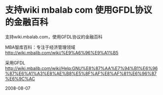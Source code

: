 # 支持wiki mbalab com 使用GFDL协议的金融百科

支持wiki.mbalab.com，使用GFDL协议的金融百科

MBA智库百科：专注于经济管理领域
http://wiki.mbalib.com/wiki/%E9%A6%96%E9%A1%B5

采用GFDL
http://wiki.mbalib.com/wiki/Help:GNU%E8%87%AA%E7%94%B1%E6%96%87%E6%A1%A3%E8%AE%B8%E5%8F%AF%E8%AF%81%E6%96%87%E6%9C%AC



2008-08-07